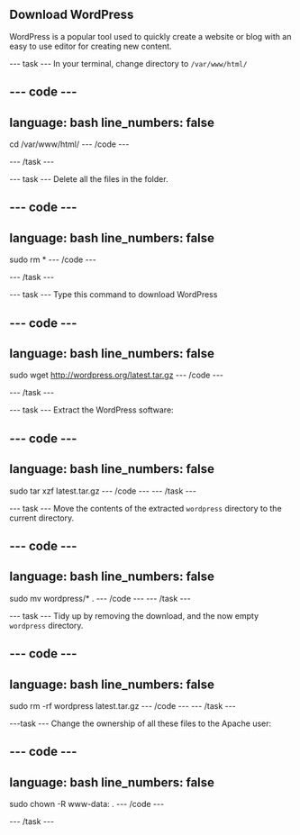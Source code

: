 ## Download WordPress

WordPress is a popular tool used to quickly create a website or blog with an easy to use editor for creating new content.


--- task ---
In your terminal, change directory to `/var/www/html/`

--- code ---
---
language: bash
line_numbers: false
---
cd /var/www/html/
--- /code ---

--- /task ---

--- task ---
Delete all the files in the folder.

--- code ---
---
language: bash
line_numbers: false
---
sudo rm *
--- /code ---

--- /task ---

--- task ---
Type this command to download WordPress 

--- code ---
---
language: bash
line_numbers: false
---
sudo wget http://wordpress.org/latest.tar.gz
--- /code ---

--- /task ---

--- task ---
Extract the WordPress software:

--- code ---
---
language: bash
line_numbers: false
---
sudo tar xzf latest.tar.gz
--- /code ---
--- /task ---

--- task ---
Move the contents of the extracted `wordpress` directory to the current directory.

--- code ---
---
language: bash
line_numbers: false
---
sudo mv wordpress/* .
--- /code ---
--- /task ---

--- task ---
Tidy up by removing the download, and the now empty `wordpress` directory.

--- code ---
---
language: bash
line_numbers: false
---
sudo rm -rf wordpress latest.tar.gz
--- /code ---
--- /task ---

---task ---
Change the ownership of all these files to the Apache user:

--- code ---
---
language: bash
line_numbers: false
---
sudo chown -R www-data: .
--- /code ---

--- /task ---
